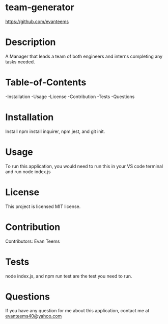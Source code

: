 # team-generator

https://github.com/evanteems

# Description
A Manager that leads a team of both engineers and interns completing any tasks needed.

# Table-of-Contents
-Installation
-Usage
-License
-Contribution
-Tests
-Questions

# Installation
Install npm install inquirer, npm jest, and git init.

# Usage
To run this application, you would need to run this in your VS code terminal and run node index.js

# License
This project is licensed MIT license.

# Contribution
Contributors: Evan Teems

# Tests
node index.js, and npm run test are the test you need to run.

# Questions
If you have any question for me about this application, contact me at evanteems40@yahoo.com
